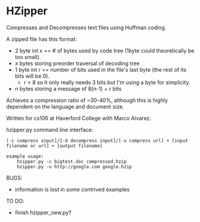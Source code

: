 HZipper
=======

Compresses and Decompresses text files using Huffman coding.

A zipped file has this format:
- 2 byte int x == # of bytes used by code tree (1byte could theoretically be too small).
- x bytes storing preorder traversal of decoding tree
- 1 byte int r == number of bits used in the file's last byte (the rest of its bits will be 0).
    - r < 8 so it only really needs 3 bits but I'm using a byte for simplicity.
- n bytes storing a message of 8(n-1) + r bits

Achieves a compression ratio of ~30-40%, although this is highly dependent on the language and document size. 

Written for cs106 at Haverford College with Marco Alvarez.


hzipper.py command line interface:

	[-c compress input]/[-d decompress input]/[-u compress url] + [input filename or url] + [output filename]

	example usage:
		hzipper.py -c bigtest.doc compressed.hzip
		hzipper.py -u http://google.com google.hzip

BUGS:
- information is lost in some contrived examples

TO DO:
- finish hzipper_new.py?